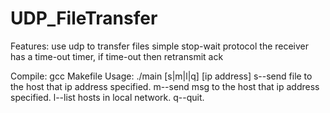 UDP_FileTransfer
================
Features:
  use udp to transfer files 
  simple stop-wait protocol
  the receiver has a time-out timer, if time-out then retransmit ack 

Compile:
  gcc Makefile
Usage:
  ./main [s|m|l|q] [ip address]
  s--send file to the host that ip address specified.
  m--send msg to the host that ip address specified.
  l--list hosts in local network.
  q--quit.

